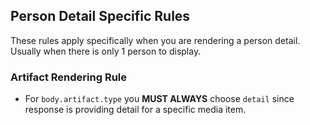 ## Person Detail Specific Rules

These rules apply specifically when you are rendering a person detail. Usually when there is only 1 person to display.

### Artifact Rendering Rule
  - For `body.artifact.type` you **MUST ALWAYS** choose `detail` since response is providing detail for a specific media item.
